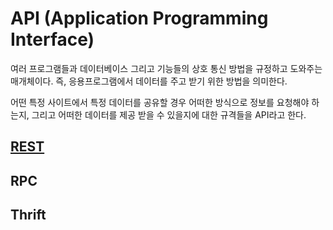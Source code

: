 # API (Application Programming Interface)
여러 프로그램들과 데이터베이스 그리고 기능들의 상호 통신 방법을 규정하고 도와주는 매개체이다. 즉, 응용프로그램에서 데이터를 주고 받기 위한 방법을 의미한다.

어떤 특정 사이트에서 특정 데이터를 공유할 경우 어떠한 방식으로 정보를 요청해야 하는지, 그리고 어떠한 데이터를 제공 받을 수 있을지에 대한 규격들을 API라고 한다.

## [REST](https://github.com/j096/cs-study/tree/master/API/REST) 
## RPC
## Thrift


